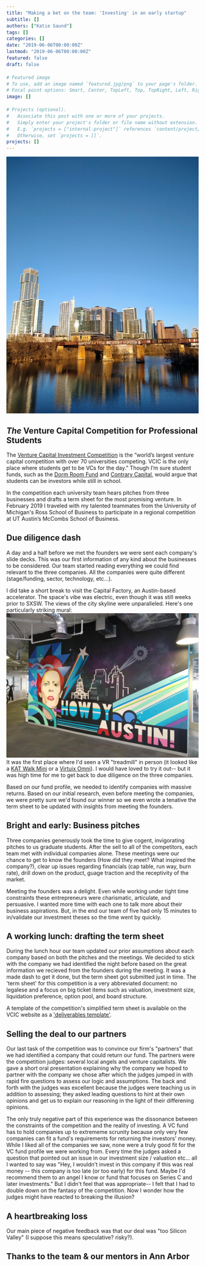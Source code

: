 ```yaml
---
title: "Making a bet on the team: 'Investing' in an early startup"
subtitle: []
authors: ["Katie Saund"]
tags: []
categories: []
date: "2019-06-06T00:00:00Z"
lastmod: "2019-06-06T00:00:00Z"
featured: false
draft: false

# Featured image
# To use, add an image named `featured.jpg/png` to your page's folder.
# Focal point options: Smart, Center, TopLeft, Top, TopRight, Left, Right, BottomLeft, Bottom, BottomRight
image: []

# Projects (optional).
#   Associate this post with one or more of your projects.
#   Simply enter your project's folder or file name without extension.
#   E.g. `projects = ["internal-project"]` references `content/project/deep-learning/index.md`.
#   Otherwise, set `projects = []`.
projects: []
---
```


![Beautiful Austin Texas](img/Austin_skyline.jpg)  
## *The* Venture Capital Competition for Professional Students
The [Venture Capital Investment Competition](https://www.vcic.org/) is the “world’s largest venture capital competition with over 70 universities competing. VCIC is the only place where students get to be VCs for the day.” Though I’m sure student funds, such as the [Dorm Room Fund](https://www.dormroomfund.com/) and [Contrary Capital]( https://contrarycap.com/), would argue that students can be investors while still in school.  

In the competition each university team hears pitches from three businesses and drafts a term sheet for the most promising venture. In February 2019 I traveled with my talented teammates from the University of Michigan's Ross School of Business to participate in a regional competition at UT Austin’s McCombs School of Business. 

## Due diligence dash
A day and a half before we met the founders we were sent each company's slide decks. This was our first information of any kind about the businesses to be considered. Our team started reading everything we could find relevant to the three companies. All the companies were quite different (stage/funding, sector, technology, etc...). 

I did take a short break to visit the Capital Factory, an Austin-based accelerator. The space's vibe was electric, even though it was still weeks prior to SXSW. The views of the city skyline were unparalleled. Here's one particularly striking mural:  
![Capital Factory](img/Capital_Factory.jpg)  
It was the first place where I'd seen a VR "treadmill" in person (it looked like a [KAT Walk Mini](https://katvr.com/product/kat-walk-mini/) or a [Virtuix Omni](https://www.youtube.com/watch?v=1SlZvuhABGk)). I would have loved to try it out-- but it was high time for me to get back to due diligence on the three companies. 

Based on our fund profile, we needed to identify companies with massive returns. Based on our initial research, even before meeting the companies, we were pretty sure we'd found our winner so we even wrote a tenative the term sheet to be updated with insights from meeting the founders. 

## Bright and early: Business pitches
Three companies generously took the time to give cogent, invigorating pitches to us graduate students. After the sell to all of the competitors, each team met with individual companies alone. These meetings were our chance to get to know the founders (How did they meet? What inspired the company?), clear up issues regarding financials (cap table, run way, burn rate), drill down on the product, guage traction and the receptivity of the market. 

Meeting the founders was a delight. Even while working under tight time constraints these entrepreneurs were charismatic, articulate, and persuasive. I wanted more time with each one to talk more about their business aspirations. But, in the end our team of five had only 15 minutes to in/validate our investment theses so the time went by quickly. 

## A working lunch: drafting the term sheet
During the lunch hour our team updated our prior assumptions about each company based on both the pitches and the meetings. We decided to stick with the company we had identified the night before based on the great information we recieved from the founders during the meeting. It was a made dash to get it done, but the term sheet got submitted just in time. The 'term sheet' for this competition is a very abbreviated document: no legalese and a focus on big ticket items such as valuation, investment size, liquidation preference, option pool, and board structure.  
  
A template of the competition's simplified term sheet is available on the VCIC website as a ['deliverables template'](https://www.vcic.org/students/).  

## Selling the deal to our partners
Our last task of the competition was to convince our firm's "partners" that we had identified a company that could return our fund. The partners were the competition judges: several local angels and venture capitalists. We gave a short oral presentation explaining why the company we hoped to partner with the company we chose after which the judges jumped in with rapid fire questions to assess our logic and assumptions. The back and forth with the judges was excellent because the judges were teaching us in addition to assessing; they asked leading questions to hint at their own opinions and get us to explain our reasoning in the light of their differening opinions. 

The only truly negative part of this experience was the dissonance between the constraints of the competition and the reality of investing. A VC fund has to hold companies up to extrememe scrunity because only very few companies can fit a fund's requirements for returning the investors' money. While I liked all of the companies we saw, none were a truly good fit for the VC fund profile we were working from. Every time the judges asked a question that pointed out an issue in our investment size / valuation etc... all I wanted to say was "Hey, I wouldn't invest in this company if this was real money -- this company is too late (or too early) for this fund. Maybe I'd recommend them to an angel I know or fund that focuses on Series C and later investments." But I didn't feel that was appropriate-- I felt that I had to double down on the fantasy of the competition. Now I wonder how the judges might have reacted to breaking the illusion? 

## A heartbreaking loss
Our main piece of negative feedback was that our deal was "too Silicon Valley" (I suppose this means speculative? risky?). 

## Thanks to the team & our mentors in Ann Arbor 
